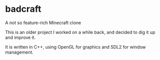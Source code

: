 # badcraft
A not so feature-rich Minecraft clone

This is an older project I worked on a while back, and decided to dig it up and improve it.

It is written in C++, using OpenGL for graphics and SDL2 for window management.
